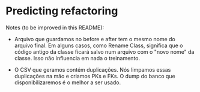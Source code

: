 # Predicting refactoring

Notes (to be improved in this README):

* Arquivo que guardamos no before e after tem o mesmo nome do arquivo final. Em alguns casos, como Rename Class, significa que o código antigo da classe ficará salvo num arquivo com o "novo nome" da classe. Isso não influencia em nada o treinamento.

* O CSV que geramos contém duplicações. Nós limpamos essas duplicações na mão e criamos PKs e FKs. O dump do banco que disponibilizaremos é o melhor a ser usado.


